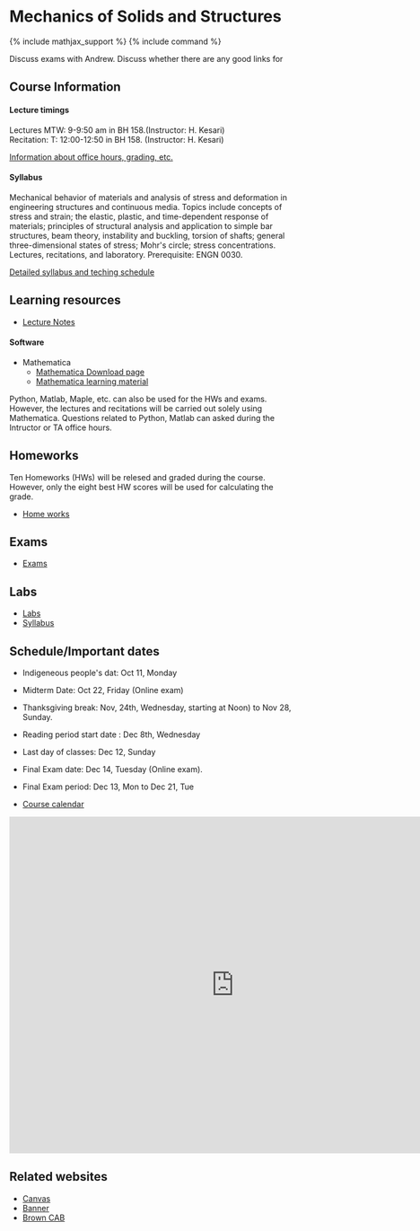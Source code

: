 # Mechanics of Solids and Structures

{% include mathjax_support %}
{% include command %}

Discuss exams with Andrew. 
Discuss whether there are any good links for 


## Course Information

#### Lecture timings

Lectures MTW: 9-9:50 am in BH 158.(Instructor: H. Kesari) <br/> 
Recitation: T: 12:00-12:50 in BH 158. (Instructor: H. Kesari) <br/>

[Information about office hours, grading, etc.](./CourseInformation/index.md)  <!-- HK_to_HK: I am done with Office hours -->


#### Syllabus

Mechanical behavior of materials and analysis of stress and deformation in engineering structures and continuous media. Topics include concepts of stress and strain; the elastic, plastic, and time-dependent response of materials; principles of structural analysis and application to simple bar structures, beam theory, instability and buckling, torsion of shafts; general three-dimensional states of stress; Mohr's circle; stress concentrations. Lectures, recitations, and laboratory. Prerequisite: ENGN 0030.

[Detailed syllabus and teching schedule](Syllabus/index.md)


## Learning resources

* [Lecture Notes](CourseNotes/CourseTopics.md)

#### Software
* Mathematica 
    - [Mathematica Download page](https://www.brown.edu/information-technology/software/)
    - [Mathematica learning material](https://appliedmechanicslab.github.io/appliedmechanicslab/Mathematica_software_commands.html)

Python, Matlab, Maple, etc. can also be used for the HWs and exams. However, the lectures and recitations will be carried out solely using Mathematica. Questions related to Python, Matlab can asked during the Intructor or TA office hours.   
## Homeworks

Ten Homeworks (HWs) will be relesed and graded during the course. However, only the eight best HW scores will be used for calculating the grade.

* [Home works](Homeworks/index.md)

## Exams
* [Exams](Exams/index.md)

## Labs
* [Labs](Labs/index.md)
* [Syllabus](Syllabus/index.md) 

## Schedule/Important dates

* Indigeneous people's dat: Oct 11, Monday <br/>
* Midterm Date: Oct 22, Friday (Online exam) <br/> 
* Thanksgiving break: Nov, 24th, Wednesday, starting at Noon) to Nov 28, Sunday.<br/>
* Reading period start date : Dec 8th, Wednesday <br/>
* Last day of classes: Dec 12, Sunday <br/>
* Final Exam date: Dec 14, Tuesday (Online exam). <br/>
* Final Exam period: Dec 13, Mon to Dec 21, Tue <br/>

* [Course calendar](https://calendar.google.com/calendar/u/0?cid=Y182MG1uMnZuNnRxbmM4ODA2a2V1MXF0bzFpY0Bncm91cC5jYWxlbmRhci5nb29nbGUuY29t)

<iframe src="https://calendar.google.com/calendar/embed?src=c_60mn2vn6tqnc8806keu1qto1ic%40group.calendar.google.com&ctz=America%2FNew_York" style="border: 0" width="800" height="600" frameborder="0" scrolling="no"></iframe>


## Related websites

* [Canvas](https://canvas.brown.edu/courses/1086173)
* [Banner](https://selfservice.brown.edu/ss/twbkwbis.P_GenMenu?name=homepage)
* [Brown CAB](https://cab.brown.edu/)

